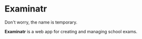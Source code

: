 # Examinatr
Don't worry, the name is temporary.

**Examinatr** is a web app for creating and managing school exams.
